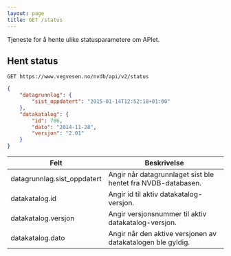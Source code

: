 ```yaml
---
layout: page
title: GET /status
---
```


Tjeneste for å hente ulike statusparametere om APIet.

## Hent status

```
GET https://www.vegvesen.no/nvdb/api/v2/status
```

```json
{
    "datagrunnlag": {
        "sist_oppdatert": "2015-01-14T12:52:18+01:00"
    },
    "datakatalog": {
        "id": 706,
        "dato": "2014-11-28",
        "versjon": "2.01"
    }
}
```

<table>
<thead>
<tr>
<th>Felt</th>
<th>Beskrivelse</th>
</tr>
</thead>
<tbody>
<tr>
<td>datagrunnlag.sist_oppdatert</td>
<td>Angir når datagrunnlaget sist ble hentet fra NVDB-databasen.</td>
</tr>
<tr>
<td>datakatalog.id</td>
<td>Angir id til aktiv datakatalog-versjon.</td>
</tr>
<tr>
<td>datakatalog.versjon</td>
<td>Angir versjonsnummer til aktiv datakatalog-versjon.</td>
</tr>
<tr>
<td>datakatalog.dato</td>
<td>Angir når den aktive versjonen av datakatalogen ble gyldig.</td>
</tr>
</tbody>
</table>

